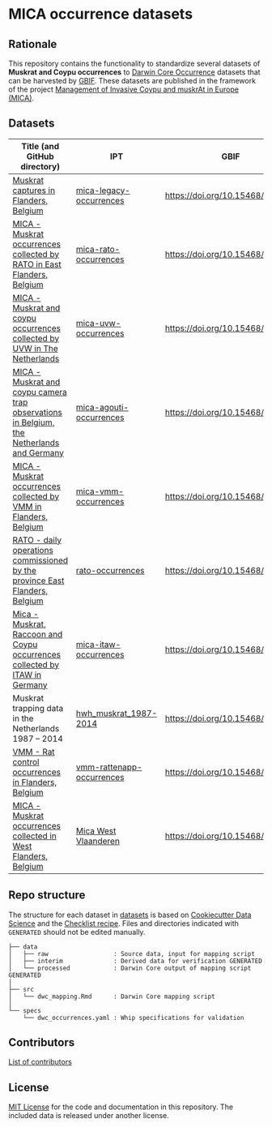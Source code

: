 # MICA occurrence datasets

## Rationale

This repository contains the functionality to standardize several datasets of **Muskrat and Coypu occurrences** to [Darwin Core Occurrence](https://www.gbif.org/dataset-classes) datasets that can be harvested by [GBIF](http://www.gbif.org). These datasets are published in the framework of the project [Management of Invasive Coypu and muskrAt in Europe (MICA)](https://lifemica.eu/).

## Datasets

Title (and GitHub directory) | IPT | GBIF
--- | --- | ---
[Muskrat captures in Flanders, Belgium](datasets/mica-legacy-occurrences) | [mica-legacy-occurrences](https://ipt.inbo.be/resource?r=mica-legacy-occurrences) | <https://doi.org/10.15468/pequ4z>
[MICA - Muskrat occurrences collected by RATO in East Flanders, Belgium](datasets/mica-rato-occurrences) | [mica-rato-occurrences](https://ipt.inbo.be/resource?r=mica-rato-occurrences) | <https://doi.org/10.15468/5fps96>
[MICA - Muskrat and coypu occurrences collected by UVW in The Netherlands](datasets/mica-uvw-occurrences) | [mica-uvw-occurrences](http://ipt.nlbif.nl/resource?r=mica-uvw-occurrences) | <https://doi.org/10.15468/qjds4c>
[MICA - Muskrat and coypu camera trap observations in Belgium, the Netherlands and Germany](datasets/mica-agouti-occurrences) | [mica-agouti-occurrences](https://ipt.inbo.be/resource?r=mica-agouti-occurrences) | <https://doi.org/10.15468/5tb6ze>
[MICA - Muskrat occurrences collected by VMM in Flanders, Belgium](datasets/mica-vmm-occurrences) | [mica-vmm-occurrences](https://ipt.inbo.be/resource?r=mica-vmm-occurrences) | <https://doi.org/10.15468/gwzwk4>
[RATO - daily operations commissioned by the province East Flanders, Belgium](https://github.com/riparias/rato-occurrences) | [rato-occurrences](https://ipt.inbo.be/resource?r=rato-occurrences) | <https://doi.org/10.15468/fw2rbx>
[Mica - Muskrat, Raccoon and Coypu occurrences collected by ITAW in Germany](datasets/mica-itaw-occurrences) | [mica-itaw-occurrences](https://ipt.inbo.be/resource?r=mica-itaw-occurrences) | <https://doi.org/10.15468/qzcu4s>
Muskrat trapping data in the Netherlands 1987 – 2014 | [hwh_muskrat_1987-2014](http://ipt.nlbif.nl/resource?r=hwh_muskrat_1987-2014) | <https://doi.org/10.15468/ytr96y>
[VMM - Rat control occurrences in Flanders, Belgium](https://github.com/riparias/vmm-rattenapp-occurrences) | [vmm-rattenapp-occurrences](https://ipt.inbo.be/resource?r=vmm-rattenapp-occurrences) | <https://doi.org/10.15468/wquzva>
[MICA - Muskrat occurrences collected in West Flanders, Belgium](datasets/mica-westvlaanderen-occurrences) | [Mica West Vlaanderen](https://ipt.inbo.be/resource?r=mica-wvl-occurrences) | <https://doi.org/10.15468/kpzkx3>

## Repo structure

The structure for each dataset in [datasets](datasets) is based on [Cookiecutter Data Science](http://drivendata.github.io/cookiecutter-data-science/) and the [Checklist recipe](https://github.com/trias-project/checklist-recipe). Files and directories indicated with `GENERATED` should not be edited manually.

```
├── data
│   ├── raw                  : Source data, input for mapping script
│   ├── interim              : Derived data for verification GENERATED
│   └── processed            : Darwin Core output of mapping script GENERATED
│
├── src
│   └── dwc_mapping.Rmd      : Darwin Core mapping script
│
└── specs
    └── dwc_occurrences.yaml : Whip specifications for validation
```

## Contributors

[List of contributors](https://github.com/inbo/mica-occurrences/graphs/contributors)

## License

[MIT License](LICENSE) for the code and documentation in this repository. The included data is released under another license.
